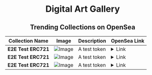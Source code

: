 <div align="center">

# Digital Art Gallery

## Trending Collections on OpenSea

| Collection Name                       | Image                                                                                     | Description                       | OpenSea Link                                                                                          |
|---------------------------------------|-------------------------------------------------------------------------------------------|-----------------------------------|--------------------------------------------------------------------------------------------------------|
| **E2E Test ERC721** | ![Image](https://raw.seadn.io/files/aa30ee0afa13f250e19cc7f7dd7c4344.svg?w=200&auto=format) | A test token | <details><summary>Link</summary>[E2E Test ERC721](https://opensea.io/collection/e2e-test-erc721-1958)</details> |
| **E2E Test ERC721** | ![Image](https://raw.seadn.io/files/ba7a88c4887cdc25beb10f09438c3990.svg?w=200&auto=format) | A test token | <details><summary>Link</summary>[E2E Test ERC721](https://opensea.io/collection/e2e-test-erc721-1957)</details> |
| **E2E Test ERC721** | ![Image](https://raw.seadn.io/files/644384dfc6df00d95599317ec4378be7.svg?w=200&auto=format) | A test token | <details><summary>Link</summary>[E2E Test ERC721](https://opensea.io/collection/e2e-test-erc721-1956)</details> |

</div>
